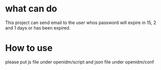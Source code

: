 # what can do
This project can send email to the user whos password will expire in 15, 2 and 1 days or has been expired.

# How to use
please put js file under openidm/script and json file under openidm/conf